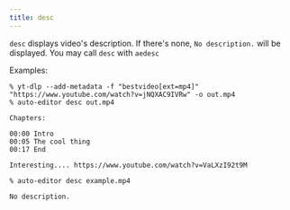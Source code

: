 ```yaml
---
title: desc
---
```


`desc` displays video's description. If there's none, `No description.` will be displayed.
You may call `desc` with `aedesc`

Examples:

```
% yt-dlp --add-metadata -f "bestvideo[ext=mp4]" "https://www.youtube.com/watch?v=jNQXAC9IVRw" -o out.mp4
% auto-editor desc out.mp4

Chapters:

00:00 Intro
00:05 The cool thing
00:17 End

Interesting.... https://www.youtube.com/watch?v=VaLXzI92t9M
```

```
% auto-editor desc example.mp4

No description.
```